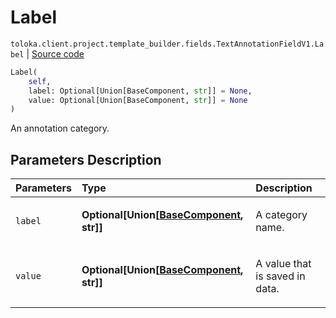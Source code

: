# Label
`toloka.client.project.template_builder.fields.TextAnnotationFieldV1.Label` | [Source code](https://github.com/Toloka/toloka-kit/blob/v1.2.3/src/client/project/template_builder/fields.py#L502)

```python
Label(
    self,
    label: Optional[Union[BaseComponent, str]] = None,
    value: Optional[Union[BaseComponent, str]] = None
)
```

An annotation category.

## Parameters Description

| Parameters | Type | Description |
| :----------| :----| :-----------|
`label`|**Optional\[Union\[[BaseComponent](toloka.client.project.template_builder.base.BaseComponent.md), str\]\]**|<p>A category name.</p>
`value`|**Optional\[Union\[[BaseComponent](toloka.client.project.template_builder.base.BaseComponent.md), str\]\]**|<p>A value that is saved in data.</p>
